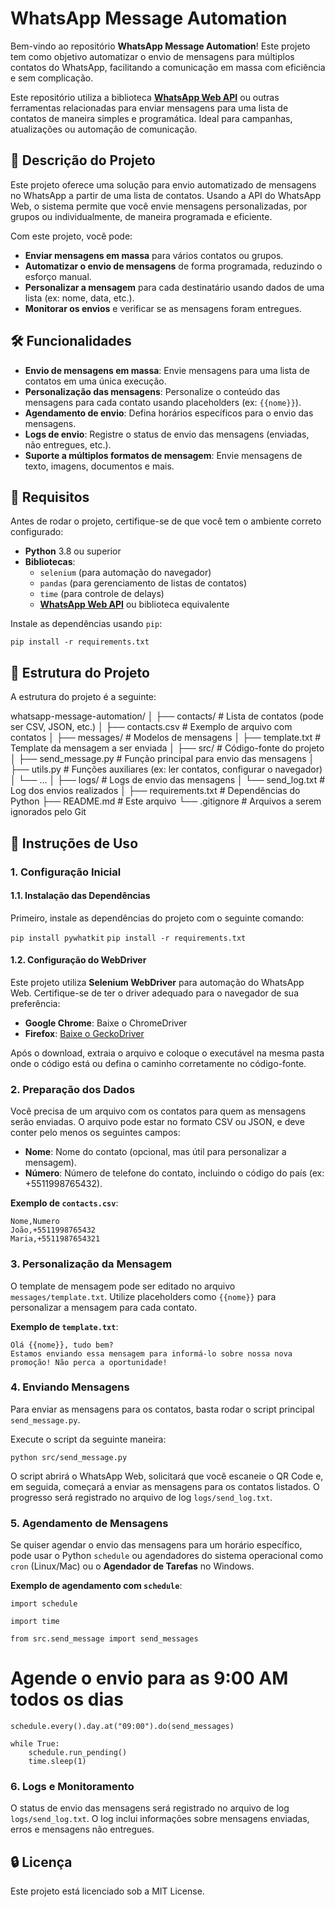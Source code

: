 
# WhatsApp Message Automation

Bem-vindo ao repositório **WhatsApp Message Automation**! Este projeto tem como objetivo automatizar o envio de mensagens para múltiplos contatos do WhatsApp, facilitando a comunicação em massa com eficiência e sem complicação.

Este repositório utiliza a biblioteca **[WhatsApp Web API](https://github.com/mukulhase/WebWhatsapp-Wrapper)** ou outras ferramentas relacionadas para enviar mensagens para uma lista de contatos de maneira simples e programática. Ideal para campanhas, atualizações ou automação de comunicação.

## 🚀 Descrição do Projeto

Este projeto oferece uma solução para envio automatizado de mensagens no WhatsApp a partir de uma lista de contatos. Usando a API do WhatsApp Web, o sistema permite que você envie mensagens personalizadas, por grupos ou individualmente, de maneira programada e eficiente.

Com este projeto, você pode:

-   **Enviar mensagens em massa** para vários contatos ou grupos.
-   **Automatizar o envio de mensagens** de forma programada, reduzindo o esforço manual.
-   **Personalizar a mensagem** para cada destinatário usando dados de uma lista (ex: nome, data, etc.).
-   **Monitorar os envios** e verificar se as mensagens foram entregues.

## 🛠️ Funcionalidades

-   **Envio de mensagens em massa**: Envie mensagens para uma lista de contatos em uma única execução.
-   **Personalização das mensagens**: Personalize o conteúdo das mensagens para cada contato usando placeholders (ex: `{{nome}}`).
-   **Agendamento de envio**: Defina horários específicos para o envio das mensagens.
-   **Logs de envio**: Registre o status de envio das mensagens (enviadas, não entregues, etc.).
-   **Suporte a múltiplos formatos de mensagem**: Envie mensagens de texto, imagens, documentos e mais.

## 📝 Requisitos

Antes de rodar o projeto, certifique-se de que você tem o ambiente correto configurado:

-   **Python** 3.8 ou superior
-   **Bibliotecas**:
    -   `selenium` (para automação do navegador)
    -   `pandas` (para gerenciamento de listas de contatos)
    -   `time` (para controle de delays)
    -   **[WhatsApp Web API](https://github.com/mukulhase/WebWhatsapp-Wrapper)** ou biblioteca equivalente

Instale as dependências usando `pip`:

`pip install -r requirements.txt` 

## 📁 Estrutura do Projeto

A estrutura do projeto é a seguinte:

whatsapp-message-automation/
│
├── contacts/              # Lista de contatos (pode ser CSV, JSON, etc.)
│   ├── contacts.csv       # Exemplo de arquivo com contatos
│
├── messages/              # Modelos de mensagens
│   ├── template.txt       # Template da mensagem a ser enviada
│
├── src/                   # Código-fonte do projeto
│   ├── send_message.py    # Função principal para envio das mensagens
│   ├── utils.py           # Funções auxiliares (ex: ler contatos, configurar o navegador)
│   └── ...
│
├── logs/                  # Logs de envio das mensagens
│   └── send_log.txt       # Log dos envios realizados
│
├── requirements.txt       # Dependências do Python
├── README.md              # Este arquivo
└── .gitignore             # Arquivos a serem ignorados pelo Git


## 🔧 Instruções de Uso

### 1. **Configuração Inicial**

#### 1.1. **Instalação das Dependências**

Primeiro, instale as dependências do projeto com o seguinte comando:

`pip install pywhatkit`
`pip install -r requirements.txt` 

#### 1.2. **Configuração do WebDriver**

Este projeto utiliza **Selenium WebDriver** para automação do WhatsApp Web. Certifique-se de ter o driver adequado para o navegador de sua preferência:

-   **Google Chrome**: Baixe o ChromeDriver
-   **Firefox**: [Baixe o GeckoDriver](https://github.com/mozilla/geckodriver/releases)

Após o download, extraia o arquivo e coloque o executável na mesma pasta onde o código está ou defina o caminho corretamente no código-fonte.

### 2. **Preparação dos Dados**

Você precisa de um arquivo com os contatos para quem as mensagens serão enviadas. O arquivo pode estar no formato CSV ou JSON, e deve conter pelo menos os seguintes campos:

-   **Nome**: Nome do contato (opcional, mas útil para personalizar a mensagem).
-   **Número**: Número de telefone do contato, incluindo o código do país (ex: +5511998765432).

**Exemplo de `contacts.csv`**:

    Nome,Numero
    João,+5511998765432
    Maria,+5511987654321


### 3. **Personalização da Mensagem**

O template de mensagem pode ser editado no arquivo `messages/template.txt`. Utilize placeholders como `{{nome}}` para personalizar a mensagem para cada contato.

**Exemplo de `template.txt`**:

    Olá {{nome}}, tudo bem?
    Estamos enviando essa mensagem para informá-lo sobre nossa nova promoção! Não perca a oportunidade!

### 4. **Enviando Mensagens**

Para enviar as mensagens para os contatos, basta rodar o script principal `send_message.py`.

Execute o script da seguinte maneira:

`python src/send_message.py` 

O script abrirá o WhatsApp Web, solicitará que você escaneie o QR Code e, em seguida, começará a enviar as mensagens para os contatos listados. O progresso será registrado no arquivo de log `logs/send_log.txt`.

### 5. **Agendamento de Mensagens**

Se quiser agendar o envio das mensagens para um horário específico, pode usar o Python `schedule` ou agendadores do sistema operacional como `cron` (Linux/Mac) ou o **Agendador de Tarefas** no Windows.

**Exemplo de agendamento com `schedule`**:

    import schedule

    import time

    from src.send_message import send_messages

# Agende o envio para as 9:00 AM todos os dias

    schedule.every().day.at("09:00").do(send_messages)

    while True:
        schedule.run_pending()
        time.sleep(1)

### 6. **Logs e Monitoramento**

O status de envio das mensagens será registrado no arquivo de log `logs/send_log.txt`. O log inclui informações sobre mensagens enviadas, erros e mensagens não entregues.

## 🔒 Licença

Este projeto está licenciado sob a MIT License.



